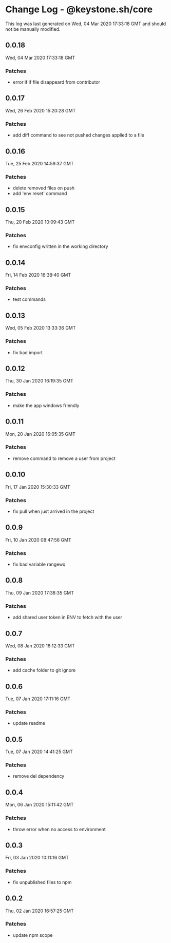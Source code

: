 # Change Log - @keystone.sh/core

This log was last generated on Wed, 04 Mar 2020 17:33:18 GMT and should not be manually modified.

## 0.0.18
Wed, 04 Mar 2020 17:33:18 GMT

### Patches

- error if if file disappeard from contributor

## 0.0.17
Wed, 26 Feb 2020 15:20:28 GMT

### Patches

- add diff command to see not pushed changes applied to a file

## 0.0.16
Tue, 25 Feb 2020 14:59:37 GMT

### Patches

- delete removed files on push
- add 'env reset' command

## 0.0.15
Thu, 20 Feb 2020 10:09:43 GMT

### Patches

- fix envconfig written in the working directory

## 0.0.14
Fri, 14 Feb 2020 16:38:40 GMT

### Patches

- test commands

## 0.0.13
Wed, 05 Feb 2020 13:33:36 GMT

### Patches

- fix bad import

## 0.0.12
Thu, 30 Jan 2020 16:19:35 GMT

### Patches

- make the app windows friendly

## 0.0.11
Mon, 20 Jan 2020 16:05:35 GMT

### Patches

- remove command to remove a user from project

## 0.0.10
Fri, 17 Jan 2020 15:30:33 GMT

### Patches

- fix pull when just arrived in the project

## 0.0.9
Fri, 10 Jan 2020 08:47:56 GMT

### Patches

- fix bad variable rangewq

## 0.0.8
Thu, 09 Jan 2020 17:38:35 GMT

### Patches

- add shared user token in ENV to fetch with the user

## 0.0.7
Wed, 08 Jan 2020 16:12:33 GMT

### Patches

- add cache folder to git ignore

## 0.0.6
Tue, 07 Jan 2020 17:11:16 GMT

### Patches

- update readme

## 0.0.5
Tue, 07 Jan 2020 14:41:25 GMT

### Patches

- remove del dependency

## 0.0.4
Mon, 06 Jan 2020 15:11:42 GMT

### Patches

- throw error when no access to environment

## 0.0.3
Fri, 03 Jan 2020 10:11:16 GMT

### Patches

- fix unpublished files to npm

## 0.0.2
Thu, 02 Jan 2020 16:57:25 GMT

### Patches

- update npm scope

